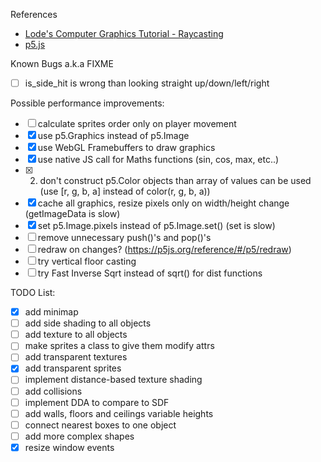 References

-  [Lode's Computer Graphics Tutorial - Raycasting](https://lodev.org/cgtutor/raycasting.html)
-  [p5.js](https://p5js.org/reference/)

Known Bugs a.k.a
FIXME

-  [ ] is_side_hit is wrong than looking straight up/down/left/right

Possible performance improvements:

-  [ ] calculate sprites order only on player movement 
-  [x] use p5.Graphics instead of p5.Image
-  [x] use WebGL Framebuffers to draw graphics
-  [x] use native JS call for Maths functions
       (sin, cos, max, etc..)
-  [x] 2. don't construct p5.Color objects than array of values can be used
      (use [r, g, b, a] instead of color(r, g, b, a))
-  [x] cache all graphics, resize pixels only on width/height change
       (getImageData is slow)
-  [x] set p5.Image.pixels instead of p5.Image.set()
       (set is slow)
-  [ ] remove unnecessary push()'s and pop()'s
-  [ ] redraw on changes? (https://p5js.org/reference/#/p5/redraw)
-  [ ] try vertical floor casting
-  [ ] try Fast Inverse Sqrt instead of sqrt() for dist functions

TODO List:
- [x] add minimap
- [ ] add side shading to all objects
- [ ] add texture to all objects
- [ ] make sprites a class to give them modify attrs
- [ ] add transparent textures
- [x] add transparent sprites
- [ ] implement distance-based texture shading
- [ ] add collisions
- [ ] implement DDA to compare to SDF
- [ ] add walls, floors and ceilings variable heights
- [ ] connect nearest boxes to one object
- [ ] add more complex shapes
- [x] resize window events

